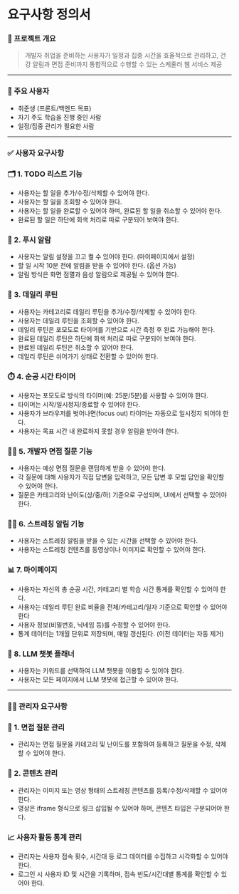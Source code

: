 # 요구사항 정의서

### 🧭 프로젝트 개요

> 개발자 취업을 준비하는 사용자가 일정과 집중 시간을 효율적으로 관리하고, 건강 알림과 면접 준비까지 통합적으로 수행할 수 있는 스케줄러 웹 서비스 제공
> 

---

### 👥 주요 사용자

- 취준생 (프론트/백엔드 목표)
- 자기 주도 학습을 진행 중인 사람
- 일정/집중 관리가 필요한 사람

---

### ✅ 사용자 요구사항

### 🗂️ 1. TODO 리스트 기능

- 사용자는 할 일을 추가/수정/삭제할 수 있어야 한다.
- 사용자는 할 일을 조회할 수 있어야 한다.
- 사용자는 할 일을 완료할 수 있어야 하며, 완료된 할 일을 취소할 수 있어야 한다.
- 완료된 할 일은 하단에 회색 처리로 따로 구분되어 보여야 한다.

### 🔔 2. 푸시 알람

- 사용자는 알림 설정을 끄고 켤 수 있어야 한다. (마이페이지에서 설정)
- 할 일 시작 10분 전에 알림을 받을 수 있어야 한다. (옵션 가능)
- 알림 방식은 화면 점멸과 음성 알림으로 제공될 수 있어야 한다.

### 📅 3. 데일리 루틴

- 사용자는 카테고리로 데일리 루틴을 추가/수정/삭제할 수 있어야 한다.
- 사용자는 데일리 루틴을 조회할 수 있어야 한다.
- 데일리 루틴은 포모도로 타이머를 기반으로 시간 측정 후 완료 가능해야 한다.
- 완료된 데일리 루틴은 하단에 회색 처리로 따로 구분되어 보여야 한다.
- 완료된 데일리 루틴은 취소할 수 있어야 한다.
- 데일리 루틴은 쉬어가기 상태로 전환할 수 있어야 한다.

### ⏱️ 4. 순공 시간 타이머

- 사용자는 포모도로 방식의 타이머(예: 25분/5분)를 사용할 수 있어야 한다.
- 타이머는 시작/일시정지/종료할 수 있어야 한다.
- 사용자가 브라우저를 벗어나면(focus out) 타이머는 자동으로 일시정지 되어야 한다.
- 사용자는 목표 시간 내 완료하지 못할 경우 알림을 받아야 한다.

### 👨‍💻 5. 개발자 면접 질문 기능

- 사용자는 예상 면접 질문을 랜덤하게 받을 수 있어야 한다.
- 각 질문에 대해 사용자가 직접 답변을 입력하고, 모든 답변 후 모범 답안을 확인할 수 있어야 한다.
- 질문은 카테고리와 난이도(상/중/하) 기준으로 구성되며, UI에서 선택할 수 있어야 한다.

### 👨‍💻 6. 스트레칭 알림 기능

- 사용자는 스트레칭 알림을 받을 수 있는 시간을 선택할 수 있어야 한다.
- 사용자는 스트레칭 컨텐츠를 동영상이나 이미지로 확인할 수 있어야 한다.

### 📊 7. 마이페이지

- 사용자는 자신의 총 순공 시간, 카테고리 별 학습 시간 통계를 확인할 수 있어야 한다.
- 사용자는 데일리 루틴 완료 비율을 전체/카테고리/일자 기준으로 확인할 수 있어야 한다
- 사용자 정보(비밀번호, 닉네임 등)를 수정할 수 있어야 한다.
- 통계 데이터는 1개월 단위로 저장되며, 매일 갱신된다. (이전 데이터는 자동 제거)

### 🤖 8. LLM 챗봇 플래너

- 사용자는 키워드를 선택하여 LLM 챗봇을 이용할 수 있어야 한다.
- 사용자는 모든 페이지에서 LLM 챗봇에 접근할 수 있어야 한다.

---

### 🧑‍💼 관리자 요구사항

### 📝 1. 면접 질문 관리

- 관리자는 면접 질문을 카테고리 및 난이도를 포함하여 등록하고 질문을 수정, 삭제할 수 있어야 한다.

### 🎥 2. 콘텐츠 관리

- 관리자는 이미지 또는 영상 형태의 스트레칭 콘텐츠를 등록/수정/삭제할 수 있어야 한다.
- 영상은 iframe 형식으로 링크 삽입될 수 있어야 하며, 콘텐츠 타입은 구분되어야 한다.

### 📈 사용자 활동 통계 관리

- 관리자는 사용자 접속 횟수, 시간대 등 로그 데이터를 수집하고 시각화할 수 있어야 한다.
- 로그인 시 사용자 ID 및 시간을 기록하며, 접속 빈도/시간대별 통계를 확인할 수 있어야 한다.
